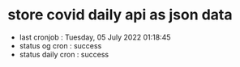 # store covid daily api as json data

- last cronjob : Tuesday, 05 July 2022 01:18:45
- status og cron : success
- status daily cron : success
      
      